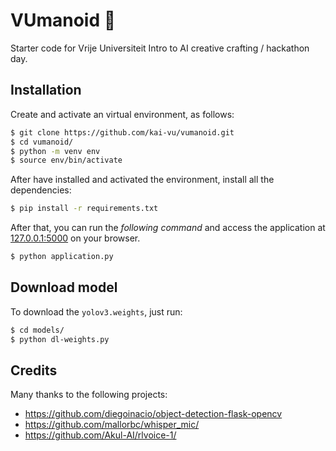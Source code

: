 # VUmanoid 🤖

Starter code for Vrije Universiteit Intro to AI creative crafting / hackathon day.

## Installation

Create and activate an virtual environment, as follows:

```bash
$ git clone https://github.com/kai-vu/vumanoid.git
$ cd vumanoid/
$ python -m venv env
$ source env/bin/activate
```

After have installed and activated the environment, install all the dependencies:

```bash
$ pip install -r requirements.txt
```

After that, you can run the _following command_ and access the application at [127.0.0.1:5000](http://127.0.0.1:5000/) on your browser.

```bash
$ python application.py
```

## Download model

To download the `yolov3.weights`, just run:

```bash
$ cd models/
$ python dl-weights.py
```

## Credits
Many thanks to the following projects:

- https://github.com/diegoinacio/object-detection-flask-opencv
- https://github.com/mallorbc/whisper_mic/
- https://github.com/Akul-AI/rlvoice-1/
